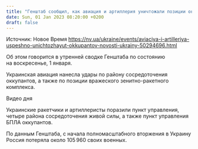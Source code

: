 ```yaml
---
title: "Генштаб сообщил, как авиация и артиллерия уничтожали позиции оккупантов"
date: Sun, 01 Jan 2023 08:20:00 +0200
draft: false
---
```

Источник: Новое Время https://nv.ua/ukraine/events/aviaciya-i-artilleriya-uspeshno-unichtozhayut-okkupantov-novosti-ukrainy-50294696.html


Об этом говорится в утренней сводке Генштаба по состоянию на воскресенье, 1 января.

Украинская авиация нанесла удары по району сосредоточения оккупантов, а также по позиции вражеского зенитно-ракетного комплекса.

 Видео дня   

 Украинские ракетчики и артиллеристы поразили пункт управления, четыре района сосредоточения живой силы, а также пункт управления БПЛА оккупантов.

По данным Генштаба, с начала полномасштабного вторжения в Украину Россия потеряла около 105 960 своих военных.
